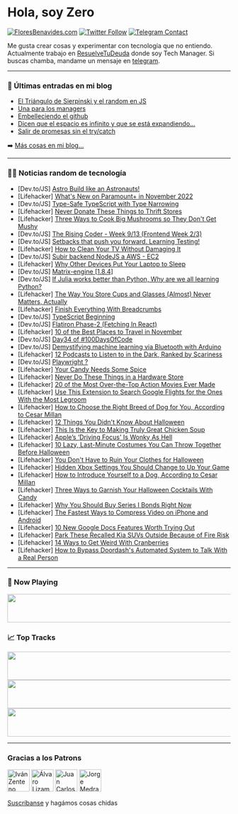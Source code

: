 # Hola, soy Zero

[![FloresBenavides.com](https://img.shields.io/website?down_message=oops&label=MiBlog&style=for-the-badge&up_message=online&url=https%3A%2F%2Ffloresbenavides.com)](https://floresbenavides.com) [![Twitter Follow](https://img.shields.io/twitter/follow/ZeroDragon?color=%231DA1F2&label=Follow&logo=twitter&logoColor=ffffff&style=for-the-badge)](https://twitter.com/zerodragon) [![Telegram Contact](https://img.shields.io/badge/escr%C3%ADbeme-ZeroDragon-%2326A5E4?style=for-the-badge&logo=telegram)](https://t.me/zerodragon)

Me gusta crear cosas y experimentar con tecnología que no entiendo.
Actualmente trabajo en [ResuelveTuDeuda](http://github.com/resuelve) donde soy Tech Manager.
Si buscas chamba, mandame un mensaje en [telegram](https://t.me/zerodragon).

---

### 📕 Últimas entradas en mi blog
<!-- BLOG-POST-LIST:START -->
- [El Triángulo de Sierpinski y el random en JS](https://floresbenavides.com/el-triangulo-de-sierpinski-y-el-random-en-js/)
- [Una para los managers](https://floresbenavides.com/una-para-los-managers/)
- [Embelleciendo el github](https://floresbenavides.com/embelleciendo-el-github/)
- [Dicen que el espacio es infinito y que se está expandiendo…](https://floresbenavides.com/dicen-que-el-espacio-es-infinito-y-que-se-esta-expandiendo/)
- [Salir de promesas sin el try/catch](https://floresbenavides.com/salir-de-promesas-sin-el-try-catch/)
<!-- BLOG-POST-LIST:END -->

➡️ [Más cosas en mi blog...](https://floresbenavides.com)

---

### 👨‍💻 Noticias random de tecnología
<!-- TECH-POSTS:START -->
- [Dev.to/JS] [Astro Build like an Astronauts!](https://dev.to/coderyeasin/asto-build-liken-an-astronauts-284a)
- [Lifehacker] [What&#39;s New on Paramount+ in November 2022](https://lifehacker.com/whats-new-on-paramount-in-november-2022-1849716404)
- [Dev.to/JS] [Type-Safe TypeScript with Type Narrowing](https://dev.to/this-is-learning/type-safe-typescript-with-type-narrowing-5930)
- [Lifehacker] [Never Donate These Things to Thrift Stores](https://lifehacker.com/never-donate-these-things-to-thrift-stores-1849709359)
- [Lifehacker] [Three Ways to Cook Big Mushrooms so They Don&#39;t Get Mushy](https://lifehacker.com/three-ways-to-cook-big-mushrooms-so-they-dont-get-mushy-1849712680)
- [Dev.to/JS] [The Rising Coder - Week 9/13 &lpar;Frontend Week 2/3&rpar;](https://dev.to/clam119/the-rising-coder-week-913-frontend-week-23-4k63)
- [Dev.to/JS] [Setbacks that push you forward. Learning Testing!](https://dev.to/fepaiva/setbacks-that-push-you-forward-learning-testing-2na3)
- [Lifehacker] [How to Clean Your TV Without Damaging It](https://lifehacker.com/how-to-clean-your-tv-without-damaging-it-1849715350)
- [Dev.to/JS] [Subir backend NodeJS a AWS - EC2](https://dev.to/agustinaguilera/subir-backend-nodejs-a-aws-ec2-4nd5)
- [Lifehacker] [Why Other Devices Put Your Laptop to Sleep](https://lifehacker.com/why-other-devices-put-your-laptop-to-sleep-1849715303)
- [Dev.to/JS] [Matrix-engine [1.8.4]](https://dev.to/zlatnaspirala/matrix-engine-184-421f)
- [Dev.to/JS] [If Julia works better than Python, Why are we all learning Python?](https://dev.to/ntemkenyor/if-julia-works-better-than-python-why-are-we-all-learning-python-30o0)
- [Lifehacker] [The Way You Store Cups and Glasses &lpar;Almost&rpar; Never Matters, Actually](https://lifehacker.com/the-way-you-store-cups-and-glasses-almost-never-matte-1849715335)
- [Lifehacker] [Finish Everything With Breadcrumbs](https://lifehacker.com/finish-everything-with-breadcrumbs-1849715164)
- [Dev.to/JS] [TypeScript Beginning](https://dev.to/ankitbhusal/typescript-beginning-3pf8)
- [Dev.to/JS] [Flatiron Phase-2 &lpar;Fetching In React&rpar;](https://dev.to/sunnytherobot/flatiron-phase-2-456i)
- [Lifehacker] [10 of the Best Places to Travel in November](https://lifehacker.com/10-of-the-best-places-to-travel-in-november-1849701770)
- [Dev.to/JS] [Day34 of #100DaysOfCode](https://dev.to/yoot/day34-of-100daysofcode-1ljg)
- [Dev.to/JS] [Demystifying machine learning via Bluetooth with Arduino](https://dev.to/stripe/demystifying-machine-learning-via-bluetooth-with-arduino-3j90)
- [Lifehacker] [12 Podcasts to Listen to in the Dark, Ranked by Scariness](https://lifehacker.com/12-podcasts-to-listen-to-in-the-dark-ranked-by-scarine-1849695861)
- [Dev.to/JS] [Playwright ?](https://dev.to/vibhanshujain/playwright--2b0a)
- [Lifehacker] [Your Candy Needs Some Spice](https://lifehacker.com/your-candy-needs-some-spice-1849713201)
- [Lifehacker] [Never Do These Things in a Hardware Store](https://lifehacker.com/never-do-these-things-in-a-hardware-store-1849713338)
- [Lifehacker] [20 of the Most Over-the-Top Action Movies Ever Made](https://lifehacker.com/20-of-the-most-over-the-top-action-movies-ever-made-1849704085)
- [Lifehacker] [Use This Extension to Search Google Flights for the Ones With the Most Legroom](https://lifehacker.com/use-this-extension-to-search-google-flights-for-the-one-1849711306)
- [Lifehacker] [How to Choose the Right Breed of Dog for You, According to Cesar Millan](https://lifehacker.com/how-to-choose-the-right-breed-of-dog-for-you-according-1849711261)
- [Lifehacker] [12 Things You Didn&#39;t Know About Halloween](https://lifehacker.com/12-things-you-didnt-know-about-halloween-1849712381)
- [Lifehacker] [This Is the Key to Making Truly Great Chicken Soup](https://lifehacker.com/this-is-the-key-to-making-truly-great-chicken-soup-1849710760)
- [Lifehacker] [Apple’s ‘Driving Focus&#39; Is Wonky As Hell](https://lifehacker.com/apple-s-driving-focus-is-wonky-as-hell-1849709512)
- [Lifehacker] [10 Lazy, Last-Minute Costumes You Can Throw Together Before Halloween](https://lifehacker.com/10-lazy-last-minute-costumes-you-can-throw-together-be-1849710458)
- [Lifehacker] [You Don&#39;t Have to Ruin Your Clothes for Halloween](https://lifehacker.com/you-dont-have-to-ruin-your-clothes-for-halloween-1849710200)
- [Lifehacker] [Hidden Xbox Settings You Should Change to Up Your Game](https://lifehacker.com/hidden-xbox-settings-you-should-change-to-up-your-game-1849709275)
- [Lifehacker] [How to Introduce Yourself to a Dog, According to Cesar Millan](https://lifehacker.com/how-to-introduce-yourself-to-a-dog-according-to-cesar-1849709628)
- [Lifehacker] [Three Ways to Garnish Your Halloween Cocktails With Candy](https://lifehacker.com/three-ways-to-garnish-your-halloween-cocktails-with-can-1849709770)
- [Lifehacker] [Why You Should Buy Series I Bonds Right Now](https://lifehacker.com/why-you-should-buy-series-i-bonds-right-now-1849708604)
- [Lifehacker] [The Fastest Ways to Compress Video on iPhone and Android](https://lifehacker.com/the-fastest-ways-to-compress-video-on-iphone-and-androi-1849523806)
- [Lifehacker] [10 New Google Docs Features Worth Trying Out](https://lifehacker.com/10-new-google-docs-features-worth-trying-out-1849708472)
- [Lifehacker] [Park These Recalled Kia SUVs Outside Because of Fire Risk](https://lifehacker.com/park-these-recalled-kia-suvs-outside-because-of-fire-ri-1849706684)
- [Lifehacker] [14 Ways to Get Weird With Cranberries](https://lifehacker.com/14-ways-to-get-weird-with-cranberries-1849706421)
- [Lifehacker] [How to Bypass Doordash&#39;s Automated System to Talk With a Real Person](https://lifehacker.com/how-to-bypass-doordashs-automated-system-to-talk-with-a-1849707119)<!-- TECH-POSTS:END -->

---

### 🎵 Now Playing
<a href="https://spotify-now-playing-dun.vercel.app/now-playing?open"><img src="https://spotify-now-playing-dun.vercel.app/now-playing" width="540" height="64"></a>

### 📈 Top Tracks
<a href="https://spotify-now-playing-dun.vercel.app/top-tracks?i=1&open"><img src="https://spotify-now-playing-dun.vercel.app/top-tracks?i=1" width="540" height="64"></a>
<a href="https://spotify-now-playing-dun.vercel.app/top-tracks?i=2&open"><img src="https://spotify-now-playing-dun.vercel.app/top-tracks?i=2" width="540" height="64"></a>
<a href="https://spotify-now-playing-dun.vercel.app/top-tracks?i=3&open"><img src="https://spotify-now-playing-dun.vercel.app/top-tracks?i=3" width="540" height="64"></a>

---

### Gracias a los Patrons
[<img src="https://avatars.githubusercontent.com/u/243380?v=4" alt="Iván Zenteno" width="50px">](https://github.com/k001) [<img src="https://avatars.githubusercontent.com/u/19955639?v=4" alt="Álvaro Lizama" width="50px">](https://github.com/alvarolizama) [<img src="https://avatars.githubusercontent.com/u/2718753?v=4" alt="Juan Carlos Ruiz" width="50px">](https://github.com/JuanCrg90) [<img src="https://avatars.githubusercontent.com/u/37025?v=4" alt="Jorge Medrano" width="50px">](https://github.com/h1pp1e) 

[Suscríbanse](https://www.patreon.com/zerodragon) y hagámos cosas chidas
